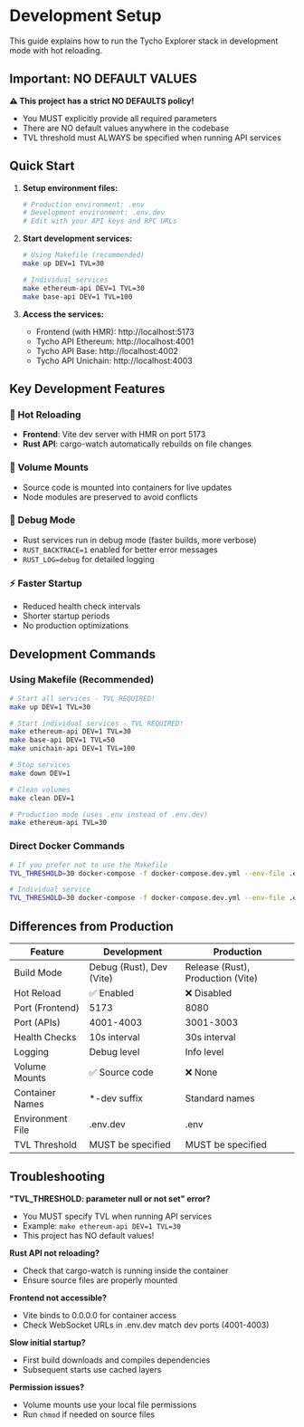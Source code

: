 # Development Setup

This guide explains how to run the Tycho Explorer stack in development mode with hot reloading.

## Important: NO DEFAULT VALUES

**⚠️ This project has a strict NO DEFAULTS policy!**
- You MUST explicitly provide all required parameters
- There are NO default values anywhere in the codebase
- TVL threshold must ALWAYS be specified when running API services

## Quick Start

1. **Setup environment files:**
   ```bash
   # Production environment: .env
   # Development environment: .env.dev
   # Edit with your API keys and RPC URLs
   ```

2. **Start development services:**
   ```bash
   # Using Makefile (recommended)
   make up DEV=1 TVL=30
   
   # Individual services
   make ethereum-api DEV=1 TVL=30
   make base-api DEV=1 TVL=100
   ```

3. **Access the services:**
   - Frontend (with HMR): http://localhost:5173
   - Tycho API Ethereum: http://localhost:4001
   - Tycho API Base: http://localhost:4002
   - Tycho API Unichain: http://localhost:4003

## Key Development Features

### 🔄 Hot Reloading
- **Frontend**: Vite dev server with HMR on port 5173
- **Rust API**: cargo-watch automatically rebuilds on file changes

### 📁 Volume Mounts
- Source code is mounted into containers for live updates
- Node modules are preserved to avoid conflicts

### 🐛 Debug Mode
- Rust services run in debug mode (faster builds, more verbose)
- `RUST_BACKTRACE=1` enabled for better error messages
- `RUST_LOG=debug` for detailed logging

### ⚡ Faster Startup
- Reduced health check intervals
- Shorter startup periods
- No production optimizations

## Development Commands

### Using Makefile (Recommended)

```bash
# Start all services - TVL REQUIRED!
make up DEV=1 TVL=30

# Start individual services - TVL REQUIRED!
make ethereum-api DEV=1 TVL=30
make base-api DEV=1 TVL=50
make unichain-api DEV=1 TVL=100

# Stop services
make down DEV=1

# Clean volumes
make clean DEV=1

# Production mode (uses .env instead of .env.dev)
make ethereum-api TVL=30
```

### Direct Docker Commands

```bash
# If you prefer not to use the Makefile
TVL_THRESHOLD=30 docker-compose -f docker-compose.dev.yml --env-file .env.dev up

# Individual service
TVL_THRESHOLD=30 docker-compose -f docker-compose.dev.yml --env-file .env.dev up tycho-api-ethereum
```

## Differences from Production

| Feature | Development | Production |
|---------|------------|------------|
| Build Mode | Debug (Rust), Dev (Vite) | Release (Rust), Production (Vite) |
| Hot Reload | ✅ Enabled | ❌ Disabled |
| Port (Frontend) | 5173 | 8080 |
| Port (APIs) | 4001-4003 | 3001-3003 |
| Health Checks | 10s interval | 30s interval |
| Logging | Debug level | Info level |
| Volume Mounts | ✅ Source code | ❌ None |
| Container Names | *-dev suffix | Standard names |
| Environment File | .env.dev | .env |
| TVL Threshold | MUST be specified | MUST be specified |

## Troubleshooting

**"TVL_THRESHOLD: parameter null or not set" error?**
- You MUST specify TVL when running API services
- Example: `make ethereum-api DEV=1 TVL=30`
- This project has NO default values!

**Rust API not reloading?**
- Check that cargo-watch is running inside the container
- Ensure source files are properly mounted

**Frontend not accessible?**
- Vite binds to 0.0.0.0 for container access
- Check WebSocket URLs in .env.dev match dev ports (4001-4003)

**Slow initial startup?**
- First build downloads and compiles dependencies
- Subsequent starts use cached layers

**Permission issues?**
- Volume mounts use your local file permissions
- Run `chmod` if needed on source files